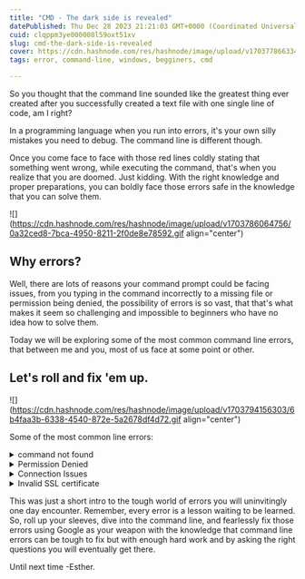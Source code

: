 ```yaml
---
title: "CMD - The dark side is revealed"
datePublished: Thu Dec 28 2023 21:21:03 GMT+0000 (Coordinated Universal Time)
cuid: clqppm3ye000008l59oxt51xv
slug: cmd-the-dark-side-is-revealed
cover: https://cdn.hashnode.com/res/hashnode/image/upload/v1703778663345/c768121f-c782-4705-a6a9-1a32152d360a.png
tags: error, command-line, windows, begginers, cmd

---
```


So you thought that the command line sounded like the greatest thing ever created after you successfully created a text file with one single line of code, am I right?

In a programming language when you run into errors, it's your own silly mistakes you need to debug. The command line is different though.

Once you come face to face with those red lines coldly stating that something went wrong, while executing the command, that's when you realize that you are doomed. Just kidding. With the right knowledge and proper preparations, you can boldly face those errors safe in the knowledge that you can solve them.

![](https://cdn.hashnode.com/res/hashnode/image/upload/v1703786064756/0a32ced8-7bca-4950-8211-2f0de8e78592.gif align="center")

## Why errors?

Well, there are lots of reasons your command prompt could be facing issues, from you typing in the command incorrectly to a missing file or permission being denied, the possibility of errors is so vast, that that's what makes it seem so challenging and impossible to beginners who have no idea how to solve them.

Today we will be exploring some of the most common command line errors, that between me and you, most of us face at some point or other.

## Let's roll and fix 'em up.

![](https://cdn.hashnode.com/res/hashnode/image/upload/v1703794156303/6b4faa3b-6338-4540-872e-5a2678df4d72.gif align="center")

Some of the most common line errors:

<details data-node-type="hn-details-summary"><summary>command not found</summary><div data-type="detailsContent">To fix this error the first thing you should do is check for any typos or spelling mistakes that may have occurred while typing the command. A second reason for that is that your system path variable may not be properly configured.</div></details><details data-node-type="hn-details-summary"><summary>Permission Denied</summary><div data-type="detailsContent">This one is relatively simple. Just run your command prompt as an administrator by double-clicking on the command line app and clicking the 'run as administration' option. Once you have the system password of your PC you control it all!</div></details><details data-node-type="hn-details-summary"><summary>Connection Issues</summary><div data-type="detailsContent">If you are unable to connect to a server or network resource. You should verify network connectivity, check the status of the server you trying to connect, and ensure the proper URL or IP address.</div></details><details data-node-type="hn-details-summary"><summary>Invalid SSL certificate</summary><div data-type="detailsContent"></div></details>

This was just a short intro to the tough world of errors you will uninvitingly one day encounter. Remember, every error is a lesson waiting to be learned. So, roll up your sleeves, dive into the command line, and fearlessly fix those errors using Google as your weapon with the knowledge that command line errors can be tough to fix but with enough hard work and by asking the right questions you will eventually get there.

Until next time -Esther.